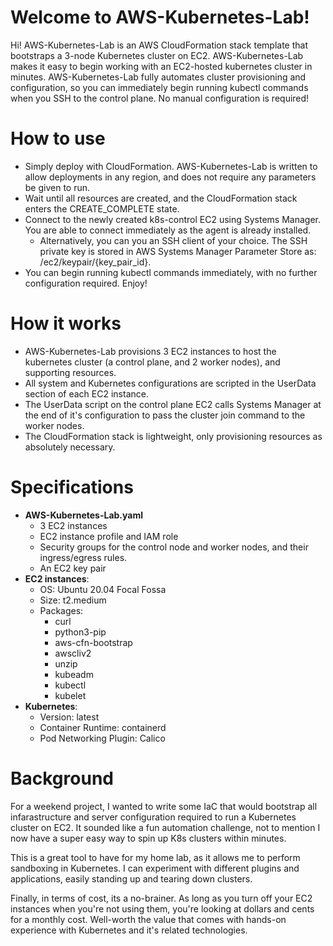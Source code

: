 # Welcome to AWS-Kubernetes-Lab!

Hi! AWS-Kubernetes-Lab is an AWS CloudFormation stack template that bootstraps a 3-node Kubernetes cluster on EC2. AWS-Kubernetes-Lab makes it easy to begin working with an EC2-hosted kubernetes cluster in minutes. AWS-Kubernetes-Lab fully automates cluster provisioning and configuration, so you can immediately begin running kubectl commands when you SSH to the control plane. No manual configuration is required!


# How to use
- Simply deploy with CloudFormation. AWS-Kubernetes-Lab is written to allow deployments in any region, and does not require any parameters be given to run.
- Wait until all resources are created, and the CloudFormation stack enters the CREATE_COMPLETE state.
- Connect to the newly created k8s-control EC2 using Systems Manager. You are able to connect immediately as the agent is already installed.
  - Alternatively, you can you an SSH client of your choice. The SSH private key is stored in  AWS Systems Manager Parameter Store as: /ec2/keypair/{key_pair_id}.
- You can begin running kubectl commands immediately, with no further configuration required. Enjoy!



# How it works

- AWS-Kubernetes-Lab provisions 3 EC2 instances to host the kubernetes cluster (a control plane, and 2 worker nodes), and supporting resources.
- All system and Kubernetes configurations are scripted in the UserData section of each EC2 instance. 
- The UserData script on the control plane EC2 calls Systems Manager at the end of it's configuration to pass the cluster join command to the worker nodes.
- The CloudFormation stack is lightweight, only provisioning resources as absolutely necessary.



# Specifications
- **AWS-Kubernetes-Lab.yaml**
  - 3 EC2 instances
  - EC2 instance profile and IAM role
  - Security groups for the control node and worker nodes, and their ingress/egress rules.
  - An EC2 key pair
- **EC2 instances**:
   - OS: Ubuntu 20.04 Focal Fossa
   - Size: t2.medium
   - Packages:
        - curl
        - python3-pip
        - aws-cfn-bootstrap
        - awscliv2
        - unzip
        - kubeadm
        - kubectl
        - kubelet
- **Kubernetes**:
  - Version: latest
  - Container Runtime: containerd
  - Pod Networking Plugin: Calico



# Background
 For a weekend project, I wanted to write some IaC that would bootstrap all infarastructure and server configuration required to run a Kubernetes cluster on EC2. It sounded like a fun automation challenge, not to mention I now have a super easy way to spin up K8s clusters within minutes. 
 
 This is a great tool to have for my home lab, as it allows me to perform sandboxing in Kubernetes. I can experiment with different plugins and applications, easily standing up and tearing down clusters.

 Finally, in terms of cost, its a no-brainer. As long as you turn off your EC2 instances when you're not using them, you're looking at dollars and cents for a monthly cost. Well-worth the value that comes with hands-on experience with Kubernetes and it's related technologies.

